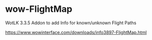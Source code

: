 # wow-FlightMap
WotLK 3.3.5 Addon to add Info for known/unknown Flight Paths

https://www.wowinterface.com/downloads/info3897-FlightMap.html
